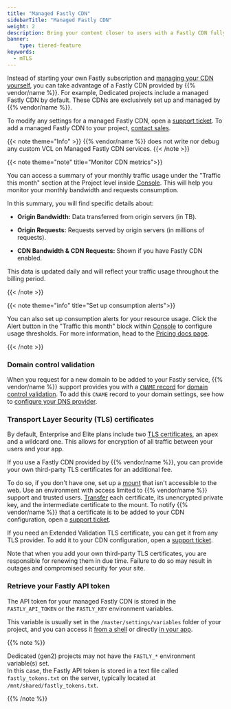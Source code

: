 ```yaml
---
title: "Managed Fastly CDN"
sidebarTitle: "Managed Fastly CDN"
weight: 2
description: Bring your content closer to users with a Fastly CDN fully managed by {{% vendor/name %}}.
banner:
    type: tiered-feature
keywords:
  - mTLS
---
```


Instead of starting your own Fastly subscription and [managing your CDN yourself](/domains/cdn/fastly.md),
you can take advantage of a Fastly CDN provided by {{% vendor/name %}}.
For example, Dedicated projects include a managed Fastly CDN by default.
These CDNs are exclusively set up and managed by {{% vendor/name %}}.

To modify any settings for a managed Fastly CDN,
open a [support ticket](/learn/overview/get-support.md).
To add a managed Fastly CDN to your project,
[contact sales](https://upsun.com/contact-us/).

{{< note theme="Info" >}}
{{% vendor/name %}} does not write nor debug any custom VCL on Managed Fastly CDN services.
{{< /note >}}

{{< note theme="note" title="Monitor CDN metrics">}}

You can access a summary of your monthly traffic usage under the "Traffic this month" section at the Project level inside [Console](https://console.upsun.com/). This will help you monitor your monthly bandwidth and requests consumption. 

In this summary, you will find specific details about:

- **Origin Bandwidth:** Data transferred from origin servers (in TB).

- **Origin Requests:** Requests served by origin servers (in millions of requests).

- **CDN Bandwidth & CDN Requests:** Shown if you have Fastly CDN enabled.

This data is updated daily and will reflect your traffic usage throughout the billing period. 

{{< /note >}}

{{< note theme="info" title="Set up consumption alerts">}}

You can also set up consumption alerts for your resource usage. Click the Alert button in the "Traffic this month" block within [Console](https://console.upsun.com/) to configure usage thresholds. For more information, head to the [Pricing docs page](/administration/pricing.html#consumption-alerts).

{{< /note >}}

### Domain control validation

When you request for a new domain to be added to your Fastly service,
{{% vendor/name %}} support provides you with a [`CNAME` record](/domains/steps/dns.md) for [domain control validation](/domains/troubleshoot.md#ownership-verification).
To add this `CNAME` record to your domain settings,
see how to [configure your DNS provider](/domains/steps/_index.md#2-configure-your-dns-provider).

### Transport Layer Security (TLS) certificates

By default, Enterprise and Elite plans include two [TLS certificates](/glossary/_index.md#transport-layer-security-tls),
an apex and a wildcard one.
This allows for encryption of all traffic between your users and your app.

If you use a Fastly CDN provided by {{% vendor/name %}},
you can provide your own third-party TLS certificates for an additional fee.

To do so, if you don't have one,
set up a [mount](/create-apps/app-reference/single-runtime-image.md#mounts) that isn't accessible to the web.
Use an environment with access limited to {{% vendor/name %}} support and trusted users.
[Transfer](/development/file-transfer.md) each certificate, its unencrypted private key,
and the intermediate certificate to the mount.
To notify {{% vendor/name %}} that a certificate is to be added to your CDN configuration,
open a [support ticket](/learn/overview/get-support.md).

If you need an Extended Validation TLS certificate,
you can get it from any TLS provider.
To add it to your CDN configuration, open a [support ticket](/learn/overview/get-support.md).

Note that when you add your own third-party TLS certificates,
you are responsible for renewing them in due time.
Failure to do so may result in outages and compromised security for your site.

### Retrieve your Fastly API token

The API token for your managed Fastly CDN is stored in the `FASTLY_API_TOKEN` or the `FASTLY_KEY` environment variables.

This variable is usually set in the `/master/settings/variables` folder of your project,
and you can access it [from a shell](/development/variables/use-variables.md#access-variables-in-a-shell)
or directly [in your app](/development/variables/use-variables.md#access-variables-in-your-app).

{{% note %}}

Dedicated (gen2) projects may not have the `FASTLY_*` environment variable(s) set.</br>
In this case, the Fastly API token is stored in a text file called `fastly_tokens.txt` on the server,
typically located at `/mnt/shared/fastly_tokens.txt`.

{{% /note %}}
